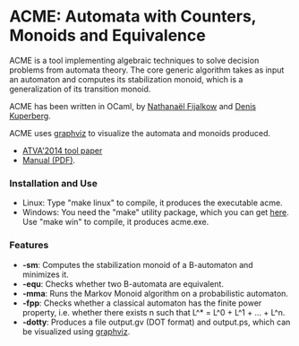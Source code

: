 # ACME: Automata with Counters, Monoids and Equivalence

ACME is a tool implementing algebraic techniques to solve decision problems from automata theory.
The core generic algorithm takes as input an automaton and computes its stabilization monoid,
which is a generalization of its transition monoid.

ACME has been written in OCaml, by [Nathana&euml;l Fijalkow](https://nathanael-fijalkow.github.io/)
and [Denis Kuperberg](https://perso.ens-lyon.fr/denis.kuperberg/).

ACME uses <a href=http://www.graphviz.org/>graphviz</a> to visualize the automata and monoids produced.

* [ATVA'2014 tool paper](https://github.com/nathanael-fijalkow/acme/ATVA_2014_ACME.pdf)
* [Manual (PDF)](https://github.com/nathanael-fijalkow/acme/tree/master/Manual/main.pdf).

### Installation and Use

* Linux: Type "make linux" to compile, it produces the executable acme.
* Windows: You need the "make" utility package, which you can get <a href=http://gnuwin32.sourceforge.net/packages/make.htm>here</a>. Use "make win" to compile, it produces acme.exe.

### Features

* **-sm**: Computes the stabilization monoid of a B-automaton and minimizes it.
* **-equ**: Checks whether two B-automata are equivalent.
* **-mma**: Runs the Markov Monoid algorithm on a probabilistic automaton.
* **-fpp**: Checks whether a classical automaton has the finite power property, i.e. whether there exists n such that L^* = L^0 + L^1 + ... + L^n.
* **-dotty**: Produces a file output.gv (DOT format) and output.ps, which can be visualized using <a href=http://www.graphviz.org/>graphviz</a>.

